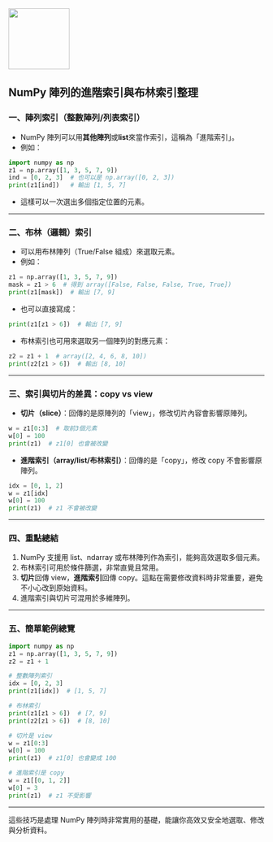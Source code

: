 <img src="https://r2cdn.perplexity.ai/pplx-full-logo-primary-dark%402x.png" class="logo" width="120"/>

## NumPy 陣列的進階索引與布林索引整理

### 一、陣列索引（整數陣列/列表索引）

- NumPy 陣列可以用**其他陣列**或**list**來當作索引，這稱為「進階索引」。
- 例如：

```python
import numpy as np
z1 = np.array([1, 3, 5, 7, 9])
ind = [0, 2, 3]  # 也可以是 np.array([0, 2, 3])
print(z1[ind])   # 輸出 [1, 5, 7]
```

- 這樣可以一次選出多個指定位置的元素。

---

### 二、布林（邏輯）索引

- 可以用布林陣列（True/False 組成）來選取元素。
- 例如：

```python
z1 = np.array([1, 3, 5, 7, 9])
mask = z1 > 6  # 得到 array([False, False, False, True, True])
print(z1[mask])  # 輸出 [7, 9]
```

- 也可以直接寫成：

```python
print(z1[z1 > 6])  # 輸出 [7, 9]
```

- 布林索引也可用來選取另一個陣列的對應元素：

```python
z2 = z1 + 1  # array([2, 4, 6, 8, 10])
print(z2[z1 > 6])  # 輸出 [8, 10]
```


---

### 三、索引與切片的差異：**copy** vs **view**

- **切片（slice）**：回傳的是原陣列的「view」，修改切片內容會影響原陣列。

```python
w = z1[0:3]  # 取前3個元素
w[0] = 100
print(z1)  # z1[0] 也會被改變
```

- **進階索引（array/list/布林索引）**：回傳的是「copy」，修改 copy 不會影響原陣列。

```python
idx = [0, 1, 2]
w = z1[idx]
w[0] = 100
print(z1)  # z1 不會被改變
```


---

### 四、重點總結

1. NumPy 支援用 list、ndarray 或布林陣列作為索引，能夠高效選取多個元素。
2. 布林索引可用於條件篩選，非常直覺且常用。
3. **切片**回傳 view，**進階索引**回傳 copy。這點在需要修改資料時非常重要，避免不小心改到原始資料。
4. 進階索引與切片可混用於多維陣列。

---

### 五、簡單範例總覽

```python
import numpy as np
z1 = np.array([1, 3, 5, 7, 9])
z2 = z1 + 1

# 整數陣列索引
idx = [0, 2, 3]
print(z1[idx])  # [1, 5, 7]

# 布林索引
print(z1[z1 > 6])  # [7, 9]
print(z2[z1 > 6])  # [8, 10]

# 切片是 view
w = z1[0:3]
w[0] = 100
print(z1)  # z1[0] 也會變成 100

# 進階索引是 copy
w = z1[[0, 1, 2]]
w[0] = 3
print(z1)  # z1 不受影響
```


---

這些技巧是處理 NumPy 陣列時非常實用的基礎，能讓你高效又安全地選取、修改與分析資料。

